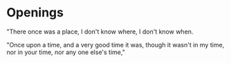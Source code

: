 # Openings 

"There once was a place, I don't know where, I don't know when.

"Once upon a time, and a very good time it was, though it wasn't in my time, nor in your time, nor any one else's time,"
